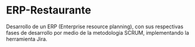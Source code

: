 # ERP-Restaurante
Desarrollo de un ERP (Enterprise resource planning), con sus respectivas fases de desarrollo por medio de la metodologia SCRUM, implementando la herramienta Jira.
